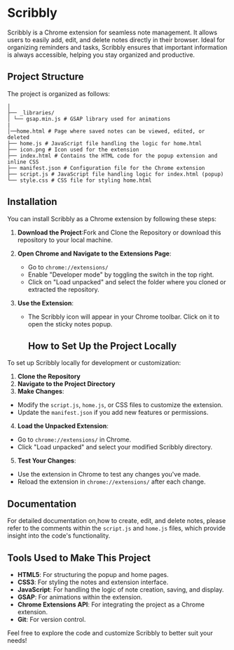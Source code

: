 # Scribbly

Scribbly is a Chrome extension for seamless note management. It allows users to easily add, edit, and delete notes directly in their browser. Ideal for organizing reminders and tasks, Scribbly ensures that important information is always accessible, helping you stay organized and productive.

## Project Structure
The project is organized as follows:
```Scribbly 
│ 
├── _libraries/ 
│ └── gsap.min.js # GSAP library used for animations
|
│──home.html # Page where saved notes can be viewed, edited, or deleted
├── home.js # JavaScript file handling the logic for home.html 
├── icon.png # Icon used for the extension 
├── index.html # Contains the HTML code for the popup extension and inline CSS 
├── manifest.json # Configuration file for the Chrome extension 
├── script.js # JavaScript file handling logic for index.html (popup) 
└── style.css # CSS file for styling home.html
```
## Installation

You can install Scribbly as a Chrome extension by following these steps:

1. **Download the Project**:Fork and Clone the Repository or download this repository to your local machine.

2. **Open Chrome and Navigate to the Extensions Page**:
   - Go to `chrome://extensions/`
   - Enable "Developer mode" by toggling the switch in the top right.
   - Click on "Load unpacked" and select the folder where you cloned or extracted the repository.

3. **Use the Extension**:
   - The Scribbly icon will appear in your Chrome toolbar. Click on it to open the sticky notes popup.

     ## How to Set Up the Project Locally

To set up Scribbly locally for development or customization:

1. **Clone the Repository**
2. **Navigate to the Project Directory**
3. **Make Changes**:
- Modify the `script.js`, `home.js`, or CSS files to customize the extension.
- Update the `manifest.json` if you add new features or permissions.

4. **Load the Unpacked Extension**:
- Go to `chrome://extensions/` in Chrome.
- Click "Load unpacked" and select your modified Scribbly directory.

5. **Test Your Changes**:
- Use the extension in Chrome to test any changes you've made.
- Reload the extension in `chrome://extensions/` after each change.

## Documentation

For detailed documentation on,how to create, edit, and delete notes, please refer to the comments within the `script.js` and `home.js` files, which provide insight into the code's functionality.

## Tools Used to Make This Project

- **HTML5**: For structuring the popup and home pages.
- **CSS3**: For styling the notes and extension interface.
- **JavaScript**: For handling the logic of note creation, saving, and display.
- **GSAP**: For animations within the extension.
- **Chrome Extensions API**: For integrating the project as a Chrome extension.
- **Git**: For version control.

Feel free to explore the code and customize Scribbly to better suit your needs!


  
